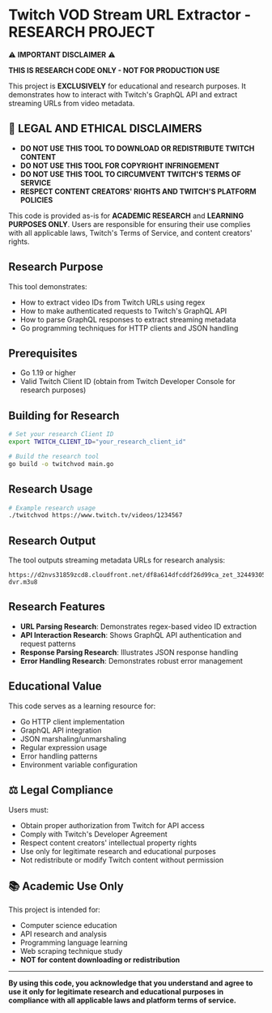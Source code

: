 # Twitch VOD Stream URL Extractor - RESEARCH PROJECT

⚠️ **IMPORTANT DISCLAIMER** ⚠️

**THIS IS RESEARCH CODE ONLY - NOT FOR PRODUCTION USE**

This project is **EXCLUSIVELY** for educational and research purposes. It demonstrates how to interact with Twitch's GraphQL API and extract streaming URLs from video metadata.

## 🚨 LEGAL AND ETHICAL DISCLAIMERS

- **DO NOT USE THIS TOOL TO DOWNLOAD OR REDISTRIBUTE TWITCH CONTENT**
- **DO NOT USE THIS TOOL FOR COPYRIGHT INFRINGEMENT**
- **DO NOT USE THIS TOOL TO CIRCUMVENT TWITCH'S TERMS OF SERVICE**
- **RESPECT CONTENT CREATORS' RIGHTS AND TWITCH'S PLATFORM POLICIES**

This code is provided as-is for **ACADEMIC RESEARCH** and **LEARNING PURPOSES ONLY**. Users are responsible for ensuring their use complies with all applicable laws, Twitch's Terms of Service, and content creators' rights.

## Research Purpose

This tool demonstrates:
- How to extract video IDs from Twitch URLs using regex
- How to make authenticated requests to Twitch's GraphQL API
- How to parse GraphQL responses to extract streaming metadata
- Go programming techniques for HTTP clients and JSON handling

## Prerequisites

- Go 1.19 or higher
- Valid Twitch Client ID (obtain from Twitch Developer Console for research purposes)

## Building for Research

```bash
# Set your research Client ID
export TWITCH_CLIENT_ID="your_research_client_id"

# Build the research tool
go build -o twitchvod main.go
```

## Research Usage

```bash
# Example research usage
./twitchvod https://www.twitch.tv/videos/1234567
```

## Research Output

The tool outputs streaming metadata URLs for research analysis:

```
https://d2nvs31859zcd8.cloudfront.net/df8a614dfcddf26d99ca_zet_324493056124_1752771240/chunked/index-dvr.m3u8
```

## Research Features

- **URL Parsing Research**: Demonstrates regex-based video ID extraction
- **API Interaction Research**: Shows GraphQL API authentication and request patterns
- **Response Parsing Research**: Illustrates JSON response handling
- **Error Handling Research**: Demonstrates robust error management

## Educational Value

This code serves as a learning resource for:
- Go HTTP client implementation
- GraphQL API integration
- JSON marshaling/unmarshaling
- Regular expression usage
- Error handling patterns
- Environment variable configuration

## ⚖️ Legal Compliance

Users must:
- Obtain proper authorization from Twitch for API access
- Comply with Twitch's Developer Agreement
- Respect content creators' intellectual property rights
- Use only for legitimate research and educational purposes
- Not redistribute or modify Twitch content without permission

## 📚 Academic Use Only

This project is intended for:
- Computer science education
- API research and analysis
- Programming language learning
- Web scraping technique study
- **NOT for content downloading or redistribution**

---

**By using this code, you acknowledge that you understand and agree to use it only for legitimate research and educational purposes in compliance with all applicable laws and platform terms of service.** 